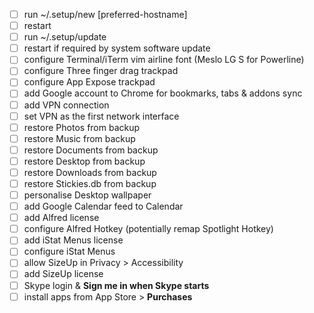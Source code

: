 - [ ] run ~/.setup/new [preferred-hostname]
- [ ] restart
- [ ] run ~/.setup/update
- [ ] restart if required by system software update
- [ ] configure Terminal/iTerm vim airline font (Meslo LG S for Powerline)
- [ ] configure Three finger drag trackpad
- [ ] configure App Expose trackpad
- [ ] add Google account to Chrome for bookmarks, tabs &amp; addons sync
- [ ] add VPN connection
- [ ] set VPN as the first network interface
- [ ] restore Photos from backup
- [ ] restore Music from backup
- [ ] restore Documents from backup
- [ ] restore Desktop from backup
- [ ] restore Downloads from backup
- [ ] restore Stickies.db from backup
- [ ] personalise Desktop wallpaper
- [ ] add Google Calendar feed to Calendar
- [ ] add Alfred license
- [ ] configure Alfred Hotkey (potentially remap Spotlight Hotkey)
- [ ] add iStat Menus license
- [ ] configure iStat Menus
- [ ] allow SizeUp in Privacy &gt; Accessibility
- [ ] add SizeUp license
- [ ] Skype login &amp; **Sign me in when Skype starts**
- [ ] install apps from App Store &gt; **Purchases**
